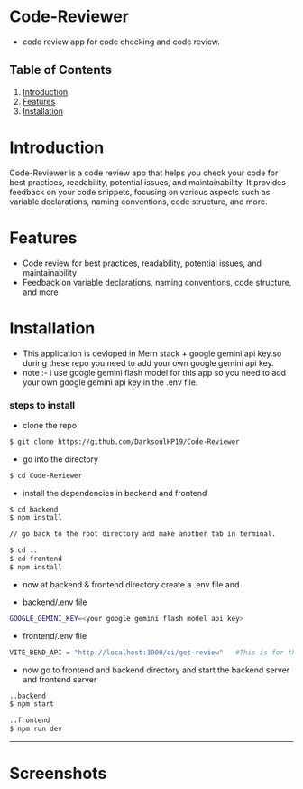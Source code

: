  # Code-Reviewer

- code review app for  code checking and code review.

## Table of Contents
1. [Introduction](#introduction)
2. [Features](#features)
3. [Installation](#installation)


# Introduction
Code-Reviewer is a code review app that helps you check your code for best practices, readability, potential issues, and maintainability. It provides feedback on your code snippets, focusing on various aspects such as variable declarations, naming conventions, code structure, and more.

# Features
- Code review for best practices, readability, potential issues, and maintainability
- Feedback on variable declarations, naming conventions, code structure, and more


# Installation
- This application is devloped in  Mern stack + google gemini api key.so during these repo you need to add your own google gemini api key.
- note :- i use google gemini flash model for this app so you need to add your own google gemini api key in the .env file.

### steps to install
- clone the repo
```bash
$ git clone https://github.com/DarksoulHP19/Code-Reviewer 
```

- go into the directory
```bash
$ cd Code-Reviewer
```

- install the dependencies in backend and frontend

```bash
$ cd backend
$ npm install

// go back to the root directory and make another tab in terminal.

$ cd ..
$ cd frontend
$ npm install
```

- now at backend & frontend directory create a .env file and 

- backend/.env file
```bash
GOOGLE_GEMINI_KEY=<your google gemini flash model api key>
```

- frontend/.env file
```bash
VITE_BEND_API = "http://localhost:3000/ai/get-review"   #This is for the local server.

````

- now go to frontend and backend directory and  start the backend server and  frontend server

```bash
..backend
$ npm start

..frontend
$ npm run dev
```

-----------------------------
# Screenshots





